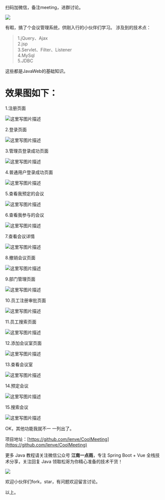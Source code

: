 扫码加微信，备注meeting，进群讨论。

![](https://camo.githubusercontent.com/aafedd190e596293f51399c6d0661feeb3ef5e8c/687474703a2f2f7777772e6a617661626f792e6f72672f696d616765732f77656978696e2e706e67)

有暇，搞了个会议管理系统，供刚入行的小伙伴们学习。
涉及到的技术点：
>1.jQuery、Ajax  
>2.jsp  
>3.Servlet、Filter、Listener  
>4.MySql  
>5.JDBC  

这些都是JavaWeb的基础知识。

# 效果图如下：

1.注册页面

![这里写图片描述](https://raw.githubusercontent.com/lenve/CoolMeeting/master/doc/1.png)

2.登录页面

![这里写图片描述](https://raw.githubusercontent.com/lenve/CoolMeeting/master/doc/2.png)

3.管理员登录成功页面

![这里写图片描述](https://raw.githubusercontent.com/lenve/CoolMeeting/master/doc/3.png)

4.普通用户登录成功页面

![这里写图片描述](https://raw.githubusercontent.com/lenve/CoolMeeting/master/doc/4.png)

5.查看我预定的会议

![这里写图片描述](https://raw.githubusercontent.com/lenve/CoolMeeting/master/doc/5.png)

6.查看我参与的会议

![这里写图片描述](https://raw.githubusercontent.com/lenve/CoolMeeting/master/doc/6.png)

7.查看会议详情

![这里写图片描述](https://raw.githubusercontent.com/lenve/CoolMeeting/master/doc/7.png)

8.撤销会议页面

![这里写图片描述](https://raw.githubusercontent.com/lenve/CoolMeeting/master/doc/8.png)

9.部门管理页面

![这里写图片描述](https://raw.githubusercontent.com/lenve/CoolMeeting/master/doc/9.png)

10.员工注册审批页面

![这里写图片描述](https://raw.githubusercontent.com/lenve/CoolMeeting/master/doc/10.png)

11.员工搜索页面

![这里写图片描述](https://raw.githubusercontent.com/lenve/CoolMeeting/master/doc/11.png)

12.添加会议室页面

![这里写图片描述](https://raw.githubusercontent.com/lenve/CoolMeeting/master/doc/12.png)

13.查看会议室

![这里写图片描述](https://raw.githubusercontent.com/lenve/CoolMeeting/master/doc/13.png)

14.预定会议

![这里写图片描述](https://raw.githubusercontent.com/lenve/CoolMeeting/master/doc/14.png)

15.搜索会议

![这里写图片描述](https://raw.githubusercontent.com/lenve/CoolMeeting/master/doc/15.png)

OK，其他功能我就不一 一列出了。

项目地址：[https://github.com/lenve/CoolMeeting](https://github.com/lenve/CoolMeeting)

更多 Java 教程请关注微信公众号 **江南一点雨**，专注 Spring Boot + Vue 全栈技术分享，关注回复 Java 领取松哥为你精心准备的技术干货！

![](https://camo.githubusercontent.com/cf41e65d8db1c04d74dc4b57f367e4c47270eb0b/687474703a2f2f7777772e6a617661626f792e6f72672f696d616765732f73622f6a617661626f792e6a7067)

欢迎小伙伴们fork，star，有问题欢迎留言讨论。

以上。

